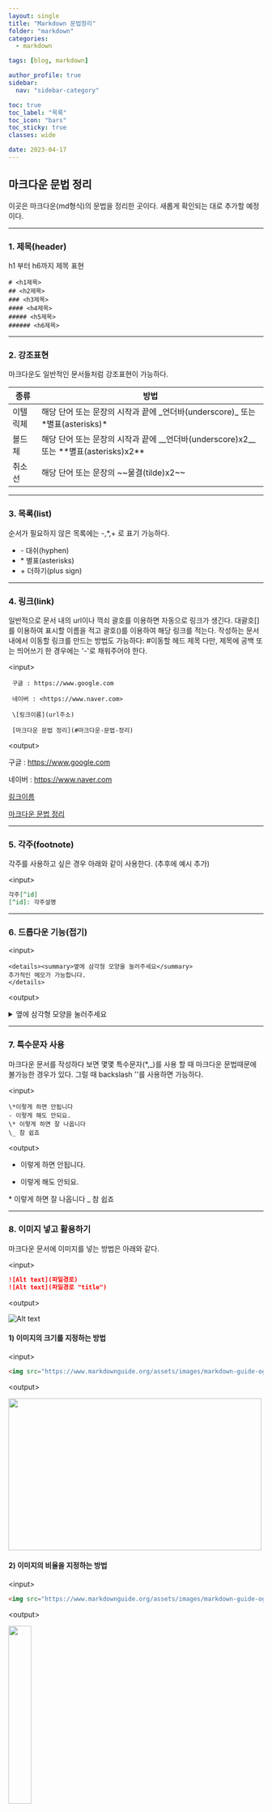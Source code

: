 ```yaml
---
layout: single
title: "Markdown 문법정리"
folder: "markdown"
categories:
  - markdown

tags: [blog, markdown]

author_profile: true
sidebar:
  nav: "sidebar-category"

toc: true
toc_label: "목록"
toc_icon: "bars"
toc_sticky: true
classes: wide

date: 2023-04-17
---
```


## 마크다운 문법 정리

이곳은 마크다운(md형식)의 문법을 정리한 곳이다.
새롭게 확인되는 대로 추가할 예정이다.

---

### 1. 제목(header)

h1 부터 h6까지 제목 표현

```
# <h1제목>
## <h2제목>
### <h3제목>
#### <h4제목>
##### <h5제목>
###### <h6제목>
```

---

### 2. 강조표현

마크다운도 일반적인 문서들처럼 강조표현이 가능하다.

| 종류     | 방법                                                                                          |
| -------- | --------------------------------------------------------------------------------------------- |
| 이텔릭체 | 해당 단어 또는 문장의 시작과 끝에 \_언더바(underscore)\_ 또는 \*별표(asterisks)\*             |
| 볼드체   | 해당 단어 또는 문장의 시작과 끝에 \_\_언더바(underscore)x2\_\_ 또는 \*\*별표(asterisks)x2\*\* |
| 취소선   | 해당 단어 또는 문장의 \~\~물결(tilde)x2\~\~                                                   |

---

### 3. 목록(list)

순서가 필요하지 않은 목록에는 -,\*,+ 로 표기 가능하다.

- \- 대쉬(hyphen)
- \* 별표(asterisks)
- \+ 더하기(plus sign)

---

### 4. 링크(link)

일반적으로 문서 내의 url이나 꺽쇠 괄호를 이용하면 자동으로 링크가 생긴다.
대괄호[]를 이용하여 표시할 이름을 적고 괄호()를 이용하여 해당 링크를 적는다.
작성하는 문서 내에서 이동할 링크를 만드는 방법도 가능하다: #이동할 헤드 제목
다만, 제목에 공백 또는 띄어쓰기 한 경우에는 '-'로 채워주어야 한다.

\<input>

```
 구글 : https://www.google.com

 네이버 : <https://www.naver.com>

 \[링크이름](url주소)

 [마크다운 문법 정리](#마크다운-문법-정리)
```

\<output>

구글 : <https://www.google.com>

네이버 : <https://www.naver.com>

[링크이름](url주소)

[마크다운 문법 정리](#마크다운-문법-정리)

---

### 5. 각주(footnote)

각주를 사용하고 싶은 경우 아래와 같이 사용한다.
(추후에 예시 추가)

\<input>

```md
각주[^id]
[^id]: 각주설명
```

---

### 6. 드롭다운 기능(접기)

\<input>

```
<details><summary>옆에 삼각형 모양을 눌러주세요</summary>
추가적인 메모가 가능합니다.
</details>
```

\<output>

<details><summary>옆에 삼각형 모양을 눌러주세요</summary>
추가적인 메모가 가능합니다.
</details>

---

### 7. 특수문자 사용

마크다운 문서를 작성하다 보면 몇몇 특수문자(\*,\_)를 사용 할 때 마크다운 문법때문에 불가능한 경우가 있다.
그럴 때 backslash '\'를 사용하면 가능하다.

\<input>

```
\*이렇게 하면 안됩니다
- 이렇게 해도 안되요.
\* 이렇게 하면 잘 나옵니다
\_ 참 쉽죠
```

\<output>

- 이렇게 하면 안됩니다.

* 이렇게 해도 안되요.

\* 이렇게 하면 잘 나옵니다
\_ 참 쉽죠

---

### 8. 이미지 넣고 활용하기

마크다운 문서에 이미지를 넣는 방법은 아래와 같다.

\<input>

```md
![Alt text](파일경로)
![Alt text](파일경로 "title")
```

\<output>

![Alt text](https://www.markdownguide.org/assets/images/markdown-guide-og.jpg)

#### 1) 이미지의 크기를 지정하는 방법

\<input>

```md
<img src="https://www.markdownguide.org/assets/images/markdown-guide-og.jpg" width="500" height="300">
```

\<output>

<img src="https://www.markdownguide.org/assets/images/markdown-guide-og.jpg" width="500" height="300">

#### 2) 이미지의 비율을 지정하는 방법

\<input>

```md
<img src="https://www.markdownguide.org/assets/images/markdown-guide-og.jpg" width="30%" height="30%">
```

\<output>

<img src="https://www.markdownguide.org/assets/images/markdown-guide-og.jpg" width="30%" height="30%">

---

### 9. 수평선(가로 구분선) 그리기

--- 또는 \*\*\* , \_\_\_ 를 입력하면 쉽게 가로 구분선을 그릴 수 있다.

### 10. 줄바꿈 하기

줄바꿈의 경우 문장의 끝에 간단히 spacebar로 2번이상 띄어주면 된다.

\<input>

```md
줄바꿈의 경우 문장의  
끝에 간단히 spacebar로  
2번이상 띄어주면 된다.
```

\<output>

줄바꿈의 경우 문장의  
끝에 간단히 spacebar로  
2번이상 띄어주면 된다.

---

### 10. 표 만들기

헤더 셀을 구분할 때 3개 이상의 -(hyphen/dash) 기호가 필요
헤더 셀을 구분하고 양끝에 :(Colons) 기호를 추가 하는 것으로 해당 열 또는 칸의 내용이 어느 쪽으로 정렬시킬 지 정할 수 있다.

\<input>

```
| 없음 | 좌측정렬 | 가운데정렬 | 우측정렬 |
| ---| :--- | :---: | ---: |
| 바나나 | 사과 | 포도 | 오렌지 |
```

\<output>

| 없음   | 좌측정렬 | 가운데정렬 | 우측정렬 |
| ------ | :------- | :--------: | -------: |
| 바나나 | 사과     |    포도    |   오렌지 |

---

### 11. 코드블럭(code block)

마크다운 문서에서 코드부분을 시각적으로 표현할 때 코드블록을 많이 사용한다.
해당 코드의 시작 끝에 ```를 이용하면 블록처리된다.

또한 특정 언어를 강조하고 싶다면 시작점의 ```입력후 바로 해당 언어를 적어주면 코드블록 내의 코드가 하이라이트 된다.
아래는 강조가 가능한 언어리스트이다. 
더 많은 언어들도 지원 가능하니 목록에 안보이더라도 한번 써보는 것도 좋다.

| 언어      | Markdown | 언어       | Markdown   |
| --------- | -------- | ---------- | ---------- |
| Bash      | bash     | JSON       | json       |
| C#        | cs       | Java       | java       |
| C++       | cpp      | JavaScript | javascript |
| CSS       | css      | PHP        | php        |
| Diff      | diff     | Perl       | perl       |
| HTML, XML | html     | Python     | python     |
| HTTP      | http     | Ruby       | ruby       |
| Ini       | ini      | SQL        | sql        |

활용방법은 아래와 같다.

\<input>

````md
```Language type
code
```
````

\<output>

```
  code
```

ex. c언어로 예를 들면 아래와 같다.

\<input>

```md
#include <stdio.h>

int main() {
// output a line
printf("Hello World!\n");
}
```

\<output>

```c
#include <stdio.h>

int main() {
  // output a line
  printf("Hello World!\n");
}
```

코드블럭을 사용하다 보면 코드가 정상적로 보이지 않는 경우가 있다.
확인한 오류로는 중괄호가 두개씩 있는 경우였다. 

`{% raw %}{{}}{% endraw %}`

이러한 경우 해당코드의 시작부분에 {% raw %} 끝부분에 {% endraw %}를 넣어주면 코드가 정상적으로 잘 보이게 된다.
